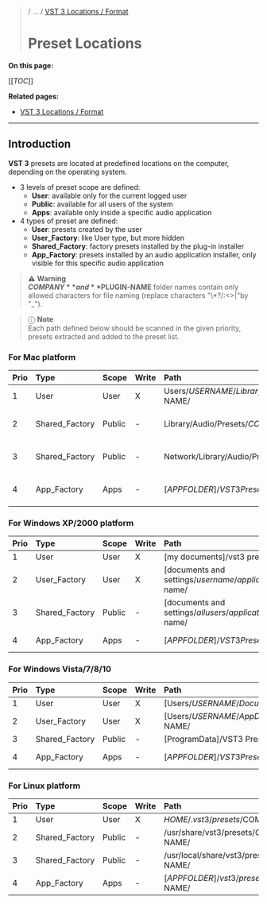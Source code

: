 >/ ... / [VST 3 Locations / Format](Index.md)
>
># Preset Locations

**On this page:**

[[_TOC_]]

**Related pages:**

- [VST 3 Locations / Format](Index.md)

---

## Introduction

**VST 3** presets are located at predefined locations on the computer, depending on the operating system.

- 3 levels of preset scope are defined:
  - **User**: available only for the current logged user
  - **Public**: available for all users of the system
  - **Apps**: available only inside a specific audio application
- 4 types of preset are defined:
  - **User**: presets created by the user
  - **User_Factory**: like User type, but more hidden
  - **Shared_Factory**: factory presets installed by the plug-in installer
  - **App_Factory**: presets installed by an audio application installer, only visible for this specific audio application

>⚠️ **Warning**\
>**$COMPANY** and **$PLUGIN-NAME** folder names contain only allowed characters for file naming (replace characters "\\*?/:<>|\"by "_").

>ⓘ **Note**\
>Each path defined below should be scanned in the given priority, presets extracted and added to the preset list.

### For Mac platform

| Prio  | Type            | Scope   | Write | Path | Comment |
| :-    | :-              | :-      | :-    | :-   | :-      |
| 1     | User            | User    | X     | Users/$USERNAME/Library/Audio/Presets/$COMPANY/$PLUGIN-NAME/ |
| 2     | Shared_Factory  | Public  | -     | Library/Audio/Presets/$COMPANY/$PLUGIN-NAME/ | Computer shared FactoryROM |
| 3     | Shared_Factory  | Public  | -     | Network/Library/Audio/Presets/$COMPANY/$PLUGIN-NAME/ | Network shared FactoryROM |
| 4     | App_Factory     | Apps    | -     | [$APPFOLDER]/VST3 Presets/$COMPANY/$PLUGIN-NAME/ | Host Application (Cubase, ...) |

### For Windows XP/2000 platform

| Prio  | Type          |  Scope  | Write | Path | Comment |
| :-    | :-            | :-      | :-    | :-   | :-      |
| 1     | User          | User    | X     | [my documents]/vst3 presets/$company/$plugin-name/ | csidl_personal |
| 2     | User_Factory  | User    | X     | [documents and settings/$username/application data]/vst3 presets/$company/$plugin-name/ | csidl_appdata |
| 3     | Shared_Factory| Public  | -     | [documents and settings/$allusers/application data]/vst3 presets/$company/$plugin-name/ | csidl_common_appdata |
| 4     | App_Factory   | Apps    | -     | [$APPFOLDER]/VST3 Presets/$COMPANY/$PLUGIN-NAME/ | Host Application (Cubase, ...) |

### For Windows Vista/7/8/10 

| Prio  | Type          | Scope | Write | Path | Comment |
| :-    | :-            | :-    | :-    | :-   | :-      |
| 1     | User          | User  | X     | [Users/$USERNAME/Documents]/VST3 Presets/$COMPANY/$PLUGIN-NAME/ | FOLDERID_Documents |
| 2     | User_Factory  | User  | X     | [Users/$USERNAME/AppData/Roaming]/VST3 Presets/$COMPANY/$PLUGIN-NAME/ | FOLDERID_RoamingAppData |
| 3     | Shared_Factory| Public| -     | [ProgramData]/VST3 Presets/$COMPANY/$PLUGIN-NAME/ | FOLDERID_ProgramData |
| 4     | App_Factory   | Apps  | -     | [$APPFOLDER]/VST3 Presets/$COMPANY/$PLUGIN-NAME/ | Host Application (Cubase, ...) |

### For Linux platform

| Prio  | Type            | Scope   | Write | Path                                                | Comment |
| :-    | :-              | :-      | :-    | :-                                                  | :-      |
| 1     | User            | User    | X     | $HOME/.vst3/presets/$COMPANY/$PLUGIN-NAME/          |         |
| 2     | Shared_Factory  | Public  | -     | /usr/share/vst3/presets/$COMPANY/$PLUGIN-NAME/      |         |
| 3     | Shared_Factory  | Public  | -     | /usr/local/share/vst3/presets/$COMPANY/$PLUGIN-NAME/|         |
| 4     | App_Factory     | Apps    | -     | [$APPFOLDER]/vst3/presets/$COMPANY/$PLUGIN-NAME/    | Host Application |
